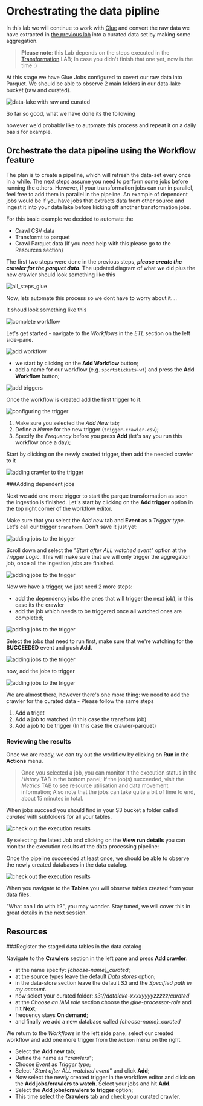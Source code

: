 # Orchestrating the data pipline

In this lab we will continue to work with [Glue](https://aws.amazon.com/glue/) and convert the raw
data we have extracted in [the previous lab](../01_ingestion_with_glue/ingestion_with_glue.md) into a curated data set
by making some aggregation.

> **Please note**: this Lab depends on the steps executed in the [Transformation](../01_ingestion_with_glue/ingestion_with_glue.md) LAB;
> In case you didn't finish that one yet, now is the time :)

At this stage we have Glue Jobs configured to covert our raw data into Parquet.
We should be able to observe 2 main folders in our data-lake
bucket (raw and curated).

![data-lake with raw and curated](./img/orchestration/s3_raw_and_curated.png)

So far so good, what we have done its the following

however we'd probably like to automate this process and repeat it on a daily basis
for example.


## Orchestrate the data pipeline using the Workflow feature

The plan is to create a pipeline, which will
refresh the data-set every once in a while.
The next steps assume you need to perform some jobs before running the others. However, if your transformation jobs can run in parallel, feel free to add them in parallel in the pipeline.
An example of dependent jobs would be if you have jobs that extracts data from other source and ingest it into your data lake before kicking off another transformation jobs.

For this basic example we decided to automate the 
- Crawl CSV data
- Transformt to parquet
- Crawl Parquet data (If you need help with this please go to the Resources section)

The first two steps were done in the previous steps, ***please create the crawler for the parquet data***. The updated diagram of what we did plus the new crawler should look something like this

![all_steps_glue](./img/orchestration/steps_glue.png)

Now, lets automate this process so we dont have to worry about it....

It shoud look something like this

![complete workflow](./img/orchestration/workflow_complete.png)

Let's get started - navigate to the *Workflows* in the *ETL* section on the left side-pane.

![add workflow](./img/orchestration/wf1.png)

- we start by clicking on the **Add Workflow** button;
- add a name for our workflow (e.g. `sportstickets-wf`) and press the **Add Workflow** button;

![add triggers](./img/orchestration/wf2.png)

Once the workflow is created add the first trigger to it.

![configuring the trigger](./img/orchestration/wf3.png)

1. Make sure you selected the *Add New* tab;
2. Define a *Name* for the new trigger (`trigger-crawler-csv`);
3. Specify the *Frequency* before you press **Add** (let's say you run this workflow once a day);

<!---![adding jobs to the trigger](./img/orchestration/wf4.png)--->

Start by clicking on the newly created trigger, then add the needed crawler
to it

![adding crawler to the trigger](./img/orchestration/wf51.png)

###Adding dependent jobs

Next we add one more trigger to start the parque transformation as soon the ingestion is
finished. Let's start by clicking on the **Add trigger** option in the top right
corner of the workflow editor.

<!---![adding jobs to the trigger](./img/orchestration/wf6.png)--->

Make sure that you select the *Add new* tab and **Event** as a *Trigger type*. Let's call our trigger `transform`.
Don't save it just yet:

![adding jobs to the trigger](./img/orchestration/wf7.png)

Scroll down and select the *"Start after ALL watched event"* option at the
*Trigger Logic*. This will make sure that we will only trigger the aggregation
job, once all the ingestion jobs are finished.

![adding jobs to the trigger](./img/orchestration/wf8.png)

Now we have a trigger, we just need 2 more steps:

- add the dependency jobs (the ones that will trigger the next job), in this case its the crawler
- add the job which needs to be triggered once all watched ones are completed;

![adding jobs to the trigger](./img/orchestration/wf9.png)

Select the jobs that need to run first, make sure that we're watching for the
**SUCCEEDED** event and push **Add**.

![adding jobs to the trigger](./img/orchestration/wf91.png)

now, add the jobs to trigger

![adding jobs to the trigger](./img/orchestration/wf10-1.png)

<!--- Now we define the job to be triggered:

![adding jobs to the trigger](./img/orchestration/wf11.png)--->

<!---![adding jobs to the trigger](./img/orchestration/wf12.png)--->

We are almost there, however there's one more thing: we need to add the crawler for the curated data - Please follow the same steps
1. Add a triget
2. Add a job to watched (In this case the transform job)
3. Add a job to be trigger (In this case the crawler-parquet)
   

### Reviewing the results

<!---If everything went according to the plan, we should see something similar to the
screenshot below (this is just an example):

![final workflow](./img/orchestration/wf-end-result.png)--->

Once we are
ready, we can try out the workflow by clicking on **Run** in the **Actions**
menu.

> Once you selected a job, you can monitor it the execution status in the *History* TAB in the bottom
> panel;
> If the job(s) succeeded, visit the *Metrics* TAB to see resource utilisation
> and data movement information;
> Also note that the jobs can take quite a bit of time to end, about 15 minutes in total.

When jobs succeed you should find in your S3
bucket a folder called *curated* with subfolders for all your tables.

![check out the execution results](./img/orchestration/wf-observe1.png)

By selecting the latest Job and clicking on the **View run details** you can
monitor the execution results of the data processing pipeline:

Once the pipeline succeeded at least once, we should be able to observe the newly
created databases in the data catalog.

![check out the execution results](./img/orchestration/dc-1.png)

When you navigate to the **Tables** you will observe tables created from your data files.

<!---![check out the execution results](./img/orchestration/dc-2.png)--->

"What can I do with it?", you may wonder. Stay tuned, we will cover this in
great details in the next session.



## Resources

###Register the staged data tables in the data catalog

Navigate to the **Crawlers** section in the left pane and press **Add crawler**.

- at the name specify: *{choose-name}_curated*;
- at the source types leave the default *Data stores* option;
- in the data-store section leave the default *S3* and the *Specified path in my account*.
- now select your curated folder: *s3://datalake-xxxxyyyyzzzzz/curated*
- at the *Choose an IAM role* section choose the *glue-processor-role* and hit
    **Next**;
- frequency stays **On demand**;
- and finally we add a new database called *{choose-name}_curated*

We return to the *Workflows* in the left side pane, select our created workflow and add one more trigger from the `Action` menu on the right.

- Select the **Add new** tab;
- Define the name as "*crawlers*";
- Choose *Event* as *Trigger type*;
- Select "*Start after ALL watched event*" and click **Add**;
- Now select the newly created trigger in the workflow editor and click on the
**Add jobs/crawlers to watch**. Select your jobs and hit **Add**.
- Select the **Add jobs/crawlers to trigger** option;
- This time select the **Crawlers** tab and check your curated
    crawler.



